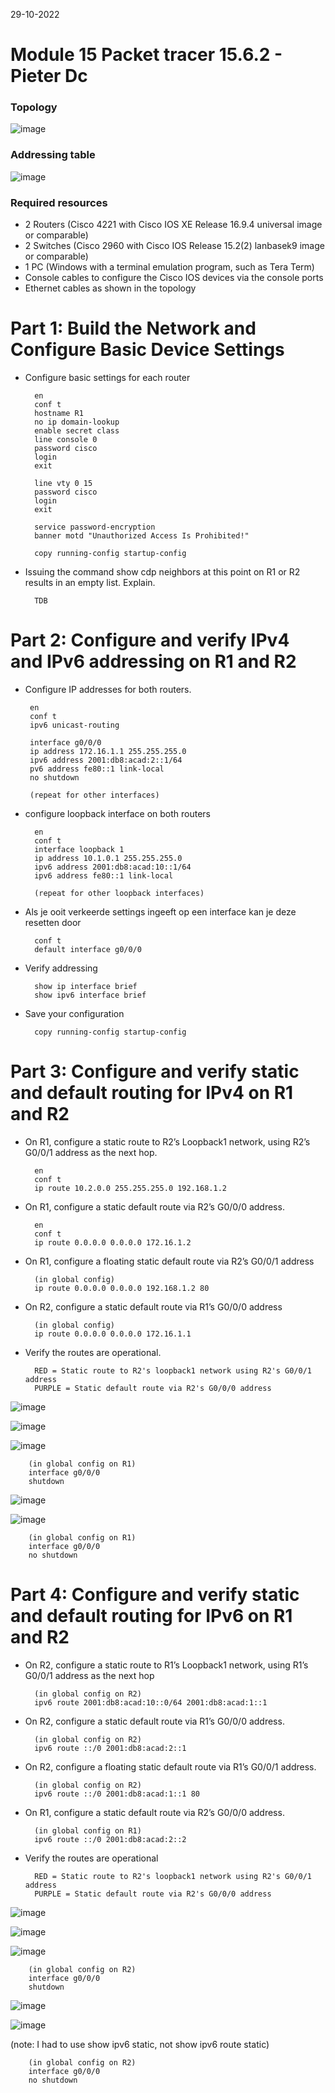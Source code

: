 29-10-2022

# Module 15 Packet tracer 15.6.2 - Pieter Dc

### Topology

![image](https://user-images.githubusercontent.com/100133263/198842121-fb30908a-c8c2-41ca-8551-cdaea3d6cd17.png)


### Addressing table

![image](https://user-images.githubusercontent.com/100133263/198842172-d9b046b8-c35e-424b-afda-e1a9274be356.png)

### Required resources

- 2 Routers (Cisco 4221 with Cisco IOS XE Release 16.9.4 universal image or comparable)
- 2 Switches (Cisco 2960 with Cisco IOS Release 15.2(2) lanbasek9 image or comparable)
- 1 PC (Windows with a terminal emulation program, such as Tera Term)
- Console cables to configure the Cisco IOS devices via the console ports
- Ethernet cables as shown in the topology


# Part 1: Build the Network and Configure Basic Device Settings

- Configure basic settings for each router

        en
        conf t
        hostname R1
        no ip domain-lookup
        enable secret class
        line console 0
        password cisco
        login
        exit

        line vty 0 15
        password cisco
        login
        exit

        service password-encryption
        banner motd "Unauthorized Access Is Prohibited!"

        copy running-config startup-config

- Issuing the command show cdp neighbors at this point on R1 or R2 results in an empty list. Explain.

        TDB

# Part 2: Configure and verify IPv4 and IPv6 addressing on R1 and R2

-  Configure IP addresses for both routers.

        en
        conf t
        ipv6 unicast-routing

        interface g0/0/0
        ip address 172.16.1.1 255.255.255.0
        ipv6 address 2001:db8:acad:2::1/64
        pv6 address fe80::1 link-local 
        no shutdown

        (repeat for other interfaces)

- configure loopback interface on both routers

        en
        conf t
        interface loopback 1
        ip address 10.1.0.1 255.255.255.0
        ipv6 address 2001:db8:acad:10::1/64
        ipv6 address fe80::1 link-local 

        (repeat for other loopback interfaces)

- Als je ooit verkeerde settings ingeeft op een interface kan je deze resetten
  door 

        conf t
        default interface g0/0/0

- Verify addressing

        show ip interface brief
        show ipv6 interface brief

- Save your configuration

        copy running-config startup-config


# Part 3: Configure and verify static and default routing for IPv4 on R1 and R2

- On R1, configure a static route to R2’s Loopback1 network, using R2’s G0/0/1 address as the next hop.

        en
        conf t
        ip route 10.2.0.0 255.255.255.0 192.168.1.2

- On R1, configure a static default route via R2’s G0/0/0 address.

        en
        conf t
        ip route 0.0.0.0 0.0.0.0 172.16.1.2 

- On R1, configure a floating static default route via R2’s G0/0/1 address

        (in global config)
        ip route 0.0.0.0 0.0.0.0 192.168.1.2 80

- On R2, configure a static default route via R1’s G0/0/0 address

        (in global config)
        ip route 0.0.0.0 0.0.0.0 172.16.1.1

- Verify the routes are operational.

        RED = Static route to R2's loopback1 network using R2's G0/0/1 address
        PURPLE = Static default route via R2's G0/0/0 address
        
![image](https://user-images.githubusercontent.com/100133263/198871203-6064ea51-168f-442b-9122-2fa272e17650.png)

![image](https://user-images.githubusercontent.com/100133263/198871266-81fea245-0d35-4caa-8191-a40b1fda8f38.png)

![image](https://user-images.githubusercontent.com/100133263/198871282-9340a9a8-2489-434c-83c7-190e944f8146.png)

        (in global config on R1)
        interface g0/0/0
        shutdown
![image](https://user-images.githubusercontent.com/100133263/198871513-c07531e4-d687-4c17-92ab-b209507e7abb.png)


![image](https://user-images.githubusercontent.com/100133263/198871494-467a47b2-2aeb-4891-af59-003539495704.png)

        (in global config on R1)
        interface g0/0/0
        no shutdown
   
# Part 4: Configure and verify static and default routing for IPv6 on R1 and R2

- On R2, configure a static route to R1’s Loopback1 network, using R1’s G0/0/1 address as the next hop

        (in global config on R2) 
        ipv6 route 2001:db8:acad:10::0/64 2001:db8:acad:1::1 

- On R2, configure a static default route via R1’s G0/0/0 address.

        (in global config on R2)
        ipv6 route ::/0 2001:db8:acad:2::1

- On R2, configure a floating static default route via R1’s G0/0/1 address.

        (in global config on R2)
        ipv6 route ::/0 2001:db8:acad:1::1 80

- On R1, configure a static default route via R2’s G0/0/0 address.

        (in global config on R1)
        ipv6 route ::/0 2001:db8:acad:2::2

- Verify the routes are operational
        
        RED = Static route to R2's loopback1 network using R2's G0/0/1 address
        PURPLE = Static default route via R2's G0/0/0 address

![image](https://user-images.githubusercontent.com/100133263/198872388-d660c769-1f0f-4ef3-97c0-40c4c1bcab59.png)

![image](https://user-images.githubusercontent.com/100133263/198873111-2b9d1358-3b89-4d2a-8463-5131621912ba.png)

![image](https://user-images.githubusercontent.com/100133263/198873121-10a34e02-ab93-4eb2-8f59-35ac8592a09a.png)

        (in global config on R2)
        interface g0/0/0
        shutdown
        
![image](https://user-images.githubusercontent.com/100133263/198873136-93648f1b-4be2-4ce8-9b01-407c9e2db079.png)

![image](https://user-images.githubusercontent.com/100133263/198873154-99af4662-f730-4ed3-8db6-69da7ba5b527.png)

(note: I had to use show ipv6 static, not show ipv6 route static)

        (in global config on R2)
        interface g0/0/0
        no shutdown

